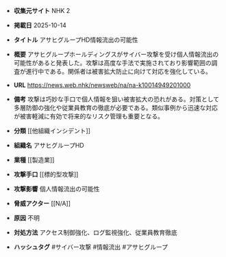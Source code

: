 - **収集元サイト**
NHK 2

- **掲載日**
2025-10-14

- **タイトル**
アサヒグループHD情報流出の可能性

- **概要**
アサヒグループホールディングスがサイバー攻撃を受け個人情報流出の可能性があると発表した。攻撃は高度な手法で実施されており影響範囲の調査が進行中である。関係者は被害拡大防止に向けて対応を強化している。

- **URL**
https://news.web.nhk/newsweb/na/na-k10014949201000

- **備考**
攻撃は巧妙な手口で個人情報を狙い被害拡大の恐れがある。対策として多層防御の強化や従業員教育の徹底が必要である。類似事例から迅速な対応が被害軽減に有効で将来的なリスク管理も重要となる。

- **分類**
[[他組織インシデント]]

- **組織名**
アサヒグループHD

- **業種**
[[製造業]]

- **攻撃手口**
[[標的型攻撃]]

- **攻撃影響**
個人情報流出の可能性

- **脅威アクター**
[[N/A]]

- **原因**
不明

- **対処方法**
アクセス制御強化、ログ監視強化、従業員教育徹底

- **ハッシュタグ**
#サイバー攻撃 #情報流出 #アサヒグループ
